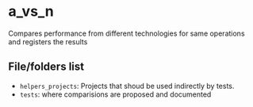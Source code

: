 # a_vs_n

Compares performance from different technologies for same operations and registers the results

## File/folders list

* `helpers_projects`: Projects that shoud be used indirectly by tests.
* `tests`: where comparisions are proposed and documented
